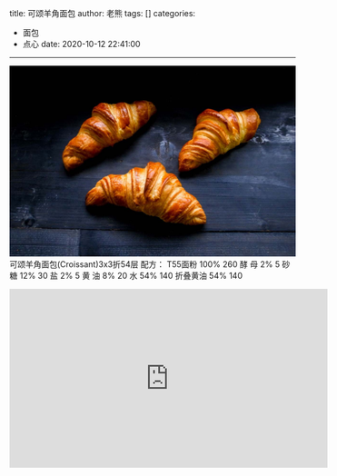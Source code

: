 title: 可颂羊角面包
author: 老熊
tags: []
categories:
  - 面包
  - 点心
date: 2020-10-12 22:41:00
---
![](/images/pasted-24.jpg)
可颂羊角面包(Croissant)3x3折54层
配方：
T55面粉    100%     260
酵     母    2%        5
砂     糖    12%       30
盐            2%        5
黄     油    8%        20
水            54%      140
折叠黄油   54%      140

<iframe width="560" height="315" src="https://www.youtube.com/embed/DFjqvXEg3hg" frameborder="0" allow="accelerometer; autoplay; clipboard-write; encrypted-media; gyroscope; picture-in-picture" allowfullscreen></iframe>